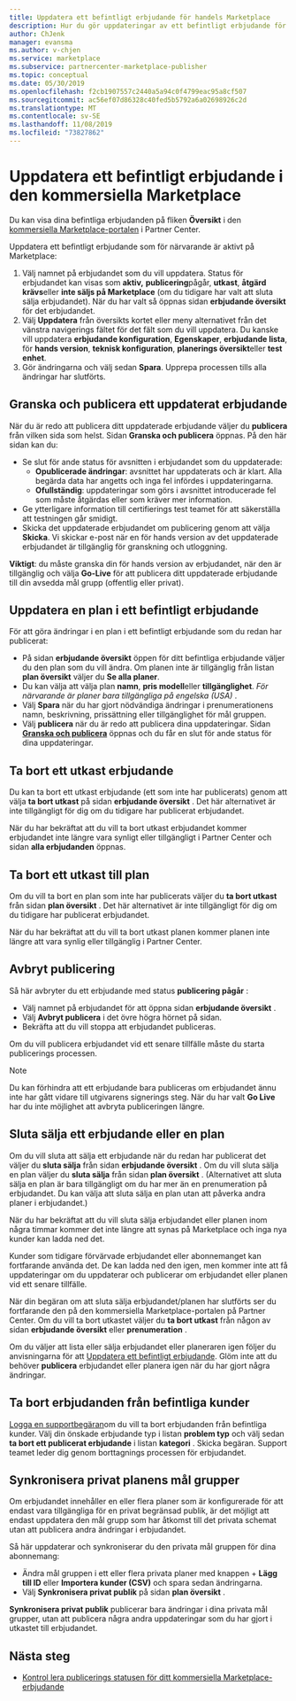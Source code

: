 ```yaml
---
title: Uppdatera ett befintligt erbjudande för handels Marketplace
description: Hur du gör uppdateringar av ett befintligt erbjudande för handels Marketplace, inklusive redigering, borttagning av ett utkast, avbryter en publicerings förfrågan, slutar att sälja ett erbjudande eller en plan och synkroniserar privata mål grupper.
author: ChJenk
manager: evansma
ms.author: v-chjen
ms.service: marketplace
ms.subservice: partnercenter-marketplace-publisher
ms.topic: conceptual
ms.date: 05/30/2019
ms.openlocfilehash: f2cb1907557c2440a5a94c0f4799eac95a8cf507
ms.sourcegitcommit: ac56ef07d86328c40fed5b5792a6a02698926c2d
ms.translationtype: MT
ms.contentlocale: sv-SE
ms.lasthandoff: 11/08/2019
ms.locfileid: "73827862"
---
```

# <a name="update-an-existing-offer-in-the-commercial-marketplace"></a>Uppdatera ett befintligt erbjudande i den kommersiella Marketplace

Du kan visa dina befintliga erbjudanden på fliken **Översikt** i den [kommersiella Marketplace-portalen](https://partner.microsoft.com/dashboard/commercial-marketplace/offers) i Partner Center.

Uppdatera ett befintligt erbjudande som för närvarande är aktivt på Marketplace: 

1. Välj namnet på erbjudandet som du vill uppdatera. Status för erbjudandet kan visas som **aktiv,** **publicering**pågår, **utkast**, **åtgärd krävs**eller **inte säljs på Marketplace** (om du tidigare har valt att sluta sälja erbjudandet). När du har valt så öppnas sidan **erbjudande översikt** för det erbjudandet.
2. Välj **Uppdatera** från översikts kortet eller meny alternativet från det vänstra navigerings fältet för det fält som du vill uppdatera. Du kanske vill uppdatera **erbjudande konfiguration**, **Egenskaper**, **erbjudande lista**, för **hands version**, **teknisk konfiguration**, **planerings översikt**eller **test enhet**. 
3. Gör ändringarna och välj sedan **Spara**. Upprepa processen tills alla ändringar har slutförts.

## <a name="review-and-publish-an-updated-offer"></a>Granska och publicera ett uppdaterat erbjudande

När du är redo att publicera ditt uppdaterade erbjudande väljer du **publicera** från vilken sida som helst. Sidan **Granska och publicera** öppnas. På den här sidan kan du:


- Se slut för ande status för avsnitten i erbjudandet som du uppdaterade: 
    - **Opublicerade ändringar**: avsnittet har uppdaterats och är klart. Alla begärda data har angetts och inga fel infördes i uppdateringarna.
    - **Ofullständig**: uppdateringar som görs i avsnittet introducerade fel som måste åtgärdas eller som kräver mer information.
- Ge ytterligare information till certifierings test teamet för att säkerställa att testningen går smidigt.
- Skicka det uppdaterade erbjudandet om publicering genom att välja **Skicka**.  Vi skickar e-post när en för hands version av det uppdaterade erbjudandet är tillgänglig för granskning och utloggning.

**Viktigt**: du måste granska din för hands version av erbjudandet, när den är tillgänglig och välja **Go-Live** för att publicera ditt uppdaterade erbjudande till din avsedda mål grupp (offentlig eller privat).

## <a name="update-a-plan-within-an-existing-offer"></a>Uppdatera en plan i ett befintligt erbjudande

För att göra ändringar i en plan i ett befintligt erbjudande som du redan har publicerat:

- På sidan **erbjudande översikt** öppen för ditt befintliga erbjudande väljer du den plan som du vill ändra. Om planen inte är tillgänglig från listan **plan översikt** väljer du **Se alla planer**.
- Du kan välja att välja plan **namn**, **pris modell**eller **tillgänglighet**. *För närvarande är planer bara tillgängliga på engelska (USA)* .
- Välj **Spara** när du har gjort nödvändiga ändringar i prenumerationens namn, beskrivning, prissättning eller tillgänglighet för mål gruppen. 
- Välj **publicera** när du är redo att publicera dina uppdateringar. Sidan **[Granska och publicera](#review-and-publish-an-updated-offer)** öppnas och du får en slut för ande status för dina uppdateringar. 

## <a name="delete-a-draft-offer"></a>Ta bort ett utkast erbjudande

Du kan ta bort ett utkast erbjudande (ett som inte har publicerats) genom att välja **ta bort utkast** på sidan **erbjudande översikt** . Det här alternativet är inte tillgängligt för dig om du tidigare har publicerat erbjudandet.

När du har bekräftat att du vill ta bort utkast erbjudandet kommer erbjudandet inte längre vara synligt eller tillgängligt i Partner Center och sidan **alla erbjudanden** öppnas.

## <a name="delete-a-draft-plan"></a>Ta bort ett utkast till plan

Om du vill ta bort en plan som inte har publicerats väljer du **ta bort utkast** från sidan **plan översikt** . Det här alternativet är inte tillgängligt för dig om du tidigare har publicerat erbjudandet.

När du har bekräftat att du vill ta bort utkast planen kommer planen inte längre att vara synlig eller tillgänglig i Partner Center.

## <a name="cancel-publishing"></a>Avbryt publicering

Så här avbryter du ett erbjudande med status **publicering pågår** :

- Välj namnet på erbjudandet för att öppna sidan **erbjudande översikt** . 
- Välj **Avbryt publicera** i det övre högra hörnet på sidan.
- Bekräfta att du vill stoppa att erbjudandet publiceras. 

Om du vill publicera erbjudandet vid ett senare tillfälle måste du starta publicerings processen.

> [!NOTE]
> Du kan förhindra att ett erbjudande bara publiceras om erbjudandet ännu inte har gått vidare till utgivarens signerings steg. När du har valt **Go Live** har du inte möjlighet att avbryta publiceringen längre.

## <a name="stop-selling-an-offer-or-plan"></a>Sluta sälja ett erbjudande eller en plan

Om du vill sluta att sälja ett erbjudande när du redan har publicerat det väljer du **sluta sälja** från sidan **erbjudande översikt** . Om du vill sluta sälja en plan väljer du **sluta sälja** från sidan **plan översikt** . (Alternativet att sluta sälja en plan är bara tillgängligt om du har mer än en prenumeration på erbjudandet. Du kan välja att sluta sälja en plan utan att påverka andra planer i erbjudandet.)

När du har bekräftat att du vill sluta sälja erbjudandet eller planen inom några timmar kommer det inte längre att synas på Marketplace och inga nya kunder kan ladda ned det. 

Kunder som tidigare förvärvade erbjudandet eller abonnemanget kan fortfarande använda det. De kan ladda ned den igen, men kommer inte att få uppdateringar om du uppdaterar och publicerar om erbjudandet eller planen vid ett senare tillfälle. 

När din begäran om att sluta sälja erbjudandet/planen har slutförts ser du fortfarande den på den kommersiella Marketplace-portalen på Partner Center. Om du vill ta bort utkastet väljer du **ta bort utkast** från någon av sidan **erbjudande översikt** eller **prenumeration** . 

Om du väljer att lista eller sälja erbjudandet eller planeraren igen följer du anvisningarna för att [Uppdatera ett befintligt erbjudande](#update-an-existing-offer-in-the-commercial-marketplace). Glöm inte att du behöver **publicera** erbjudandet eller planera igen när du har gjort några ändringar.

## <a name="remove-offers-from-existing-customers"></a>Ta bort erbjudanden från befintliga kunder

[Logga en supportbegäran](https://support.microsoft.com/supportforbusiness/productselection?sapId=48734891-ee9a-5d77-bf29-82bf8d8111ff)om du vill ta bort erbjudanden från befintliga kunder. Välj din önskade erbjudande typ i listan **problem typ** och välj sedan **ta bort ett publicerat erbjudande** i listan **kategori** . Skicka begäran. Support teamet leder dig genom borttagnings processen för erbjudandet.

## <a name="sync-private-plan-audiences"></a>Synkronisera privat planens mål grupper

Om erbjudandet innehåller en eller flera planer som är konfigurerade för att endast vara tillgängliga för en privat begränsad publik, är det möjligt att endast uppdatera den mål grupp som har åtkomst till det privata schemat utan att publicera andra ändringar i erbjudandet. 

Så här uppdaterar och synkroniserar du den privata mål gruppen för dina abonnemang:

- Ändra mål gruppen i ett eller flera privata planer med knappen + **Lägg till ID** eller **Importera kunder (CSV)** och spara sedan ändringarna.
- Välj **Synkronisera privat publik** på sidan **plan översikt** .

**Synkronisera privat publik** publicerar bara ändringar i dina privata mål grupper, utan att publicera några andra uppdateringar som du har gjort i utkastet till erbjudandet.

## <a name="next-steps"></a>Nästa steg

- [Kontrol lera publicerings statusen för ditt kommersiella Marketplace-erbjudande](./publishing-status.md)
